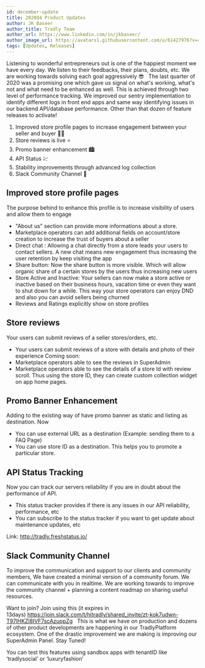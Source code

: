 ```yaml
---
id: december-update
title: 2020Q4 Product Updates
author: JK Baseer
author_title: Tradly Team
author_url: https://www.linkedin.com/in/jkbaseer/
author_image_url: https://avatars1.githubusercontent.com/u/61427976?v=4 
tags: [Updates, Releases]
---
```


Listening to wonderful entrepreneurs out is one of the happiest moment we have every day. We listen to their feedbacks, their plans, doubts, etc. We are working towards solving each goal aggressively 😎
 
The last quarter of 2020 was a promising one which gave us signal on what's working, what's not and what need to be enhanced as well. This is achieved through two level of performance tracking. We improved our sentry implementation to identify different logs in front end apps and same way identifying issues in our backend API/database performance. Other than that dozen of feature releases to activate! 

1. Improved store profile pages to increase engagement between your seller and buyer 👩‍🎨
2. Store reviews is live ⭐️
3. Promo banner enhancement 🏙
4. API Status 💹
5. Stability improvements through advanced log collection
6. Slack Community Channel 💬

## Improved store profile pages
The purpose behind to enhance this profile is to increase visibility of users and allow them to engage
* "About us" section can provide more informations about a store.
* Marketplace operators can add additional fields on account/store creation to increase the trust of buyers about a seller
* Direct chat : Allowing a chat directly from a store leads your users to contact sellers. A new chat means new engagement thus increasing the user retention by keep visiting the app
* Share button: Now the share button is more visible. Which will allow organic share of a certain stores by the users thus increasing new users
* Store Active and Inactive: Your sellers can now make a store active or inactive based on their business hours, vacation time or even they want to shut down for a while. This way your store operators can enjoy DND and also you can avoid sellers being churned
* Reviews and Ratings explicitly show on store profiles

## Store reviews
Your users can submit reviews of a seller stores/orders, etc.
* Your users can submit reviews of a store with details and photo of their experience
Coming soon:
* Marketplace operators able to see the reviews in SuperAdmin
* Marketplace operators able to see the details of a store Id with review scroll. Thus using the store ID, they can create custom collection widget on app home pages.

## Promo Banner Enhancement
Adding to the existing way of have promo banner as static and listing as destination. Now
* You can use external URL as a destination (Example: sending them to a FAQ Page)
* You can use store ID as a destination. This helps you to promote a particular store. 

## API Status Tracking 
Now you can track our servers reliability if you are in doubt about the performance of API.
* This status tracker provides if there is any issues in our API reliability, performance, etc
* You can subscribe to the status tracker if you want to get update about maintenance updates, etc

Link: http://tradly.freshstatus.io/


## Slack Community Channel
To improve the communication and support to our clients and community members, We have created a minimal version of a community forum. We can communicate with you in realtime. We are working towards to improve the community channel + planning a content roadmap on sharing useful resources.

Want to join? Join using this (it expires in 13days) https://join.slack.com/t/hitradly/shared_invite/zt-kok7udwn-T97lHKZl8IVF7scAzuppZg
 
This is what we have on production and dozens of other product developments are happening in our TradlyPlatform ecosystem. One of the drastic improvement we are making is improving our SuperAdmin Panel. Stay Tuned! 

You can test this features using sandbox apps with tenantID like ‘tradlysocial’ or ‘luxuryfashion’